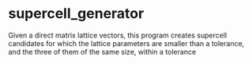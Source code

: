 # supercell_generator
Given a direct matrix lattice vectors, this program creates supercell candidates for which the lattice parameters are smaller than a tolerance, and the three of them of the same size, within a tolerance
